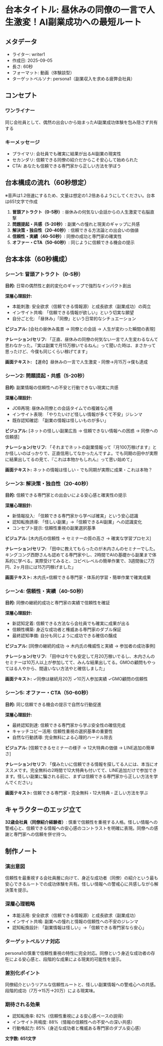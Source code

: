 # 台本タイトル: 昼休みの同僚の一言で人生激変！AI副業成功への最短ルート

## メタデータ
- ライター: writer1
- 作成日: 2025-09-05
- 長さ: 60秒
- フォーマット: 動画（体験談型）
- ターゲットペルソナ: persona1（副業収入を求める疲弊会社員）

## コンセプト
### ワンライナー
同じ会社員として、偶然の出会いから始まったAI副業成功体験を包み隠さず共有する

### キーメッセージ
- プライマリ: 会社員でも確実に結果が出るAI副業の現実性
- セカンダリ: 信頼できる同僚の紹介だからこそ安心して始められた
- CTA: あなたも信頼できる専門家から正しい方法を学ぼう

## 台本構成の流れ（60秒想定）
※音声は1.2倍速にするため、文量は想定の1.2倍あるようにしてください。台本は651文字で作成

1. **冒頭アトラクト（0-5秒）**: 昼休みの何気ない会話からの人生激変で右脳直撃
2. **問題提起・共感（5-20秒）**: 副業への憧れと現実のギャップに共感
3. **解決策・独自性（20-40秒）**: 信頼できる方法論との出会いの価値
4. **信頼性・実績（40-50秒）**: 同僚の成功と専門家の確実性
5. **オファー・CTA（50-60秒）**: 同じように信頼できる機会の提示

## 台本本体（60秒構成）

### シーン1: 冒頭アトラクト（0-5秒）
**目的:** 日常の偶然性と劇的変化のギャップで強烈なインパクト創出

**深層心理設計:**
- 本能刺激: 安全欲求（信頼できる情報源）と成長欲求（副業成功）の両立
- インサイト共鳴: 「信頼できる情報が欲しい」という切実な願望
- 自分ごと化: 「昼休み」「同僚」という日常的なシチュエーション

**ビジュアル:**
[会社の昼休み風景 → 同僚との会話 → 人生が変わった瞬間の表現]

**ナレーション/セリフ:**
「正直、昼休みの同僚の何気ない一言で人生変わるなんて思わなかった。『実は副業で月15万稼いでるねん』って聞いた時は、まさかって思ったけど、今僕も同じくらい稼げてます」

**画面テキスト:**
【運命】昼休みの一言で人生激変・同僚→月15万→僕も達成

### シーン2: 問題提起・共感（5-20秒）
**目的:** 副業情報の信頼性への不安と行動できない現実に共感

**深層心理設計:**
- JOB再現: 昼休み同僚との会話タイムでの複雑な心境
- インサイト表現: 「やりたいけど怪しい情報が多くて不安」ジレンマ
- 既存認知確認: 「副業の情報は怪しいものが多い」

**ビジュアル:**
[ネットの怪しい副業広告 → 信頼できない情報への困惑 → 同僚への信頼感]

**ナレーション/セリフ:**
「それまでネットの副業情報って『月100万稼げます』とか怪しいのばっかりで、正直信用してなかったんですよ。でも同期の田中が実際に結果出してるの見て、『これは本物かもしれん』って思い始めて」

**画面テキスト:**
ネットの情報は怪しい・でも同期が実際に成果・これは本物？

### シーン3: 解決策・独自性（20-40秒）
**目的:** 信頼できる専門家との出会いによる安心感と確実性の提示

**深層心理設計:**
- 新情報投入: 「信頼できる専門家から学べば確実」という安心認識
- 認知転換誘導: 「怪しい副業」→「信頼できるAI副業」への認識変化
- コンセプト提示: 信頼性重視の副業選択基準

**ビジュアル:**
[木内氏の信頼性 → セミナーの質の高さ → 確実な学習プロセス]

**ナレーション/セリフ:**
「田中に教えてもらったのが木内さんのセミナーでした。キングコング西野さんも認めてる専門家やし、2時間でAIの基礎から副業まで体系的に学べる。実際受けてみると、コピペレベルの簡単作業で、3週間後に7万円、2ヶ月目には15万円稼げました」

**画面テキスト:**
木内氏=信頼できる専門家・体系的学習・簡単作業で確実成果

### シーン4: 信頼性・実績（40-50秒）
**目的:** 同僚の継続的成功と専門家の実績で信頼性を確証

**深層心理設計:**
- 新認知定着: 信頼できる方法なら会社員でも確実に成果が出る
- 信頼性構築: 身近な成功者と権威ある専門家のダブル保証
- 最終認知準備: 自分も同じように成功できる確信の醸成

**ビジュアル:**
[同僚の継続的成功 → 木内氏の権威性と実績 → 参加者の成功事例]

**ナレーション/セリフ:**
「田中は今でも安定して月20万稼いでるし、木内さんのセミナーは10万人以上が参加してて、みんな結果出してる。GMOの顧問もやってはる人やから、間違いない方法やと確信しました」

**画面テキスト:**
✓同僚は継続月20万 ✓10万人参加実績 ✓GMO顧問の信頼性

### シーン5: オファー・CTA（50-60秒）
**目的:** 同じ信頼できる機会の提示で自然な行動促進

**深層心理設計:**
- 最終認知到達: 信頼できる専門家から学ぶ安全性の確信完成
- キャッチコピー活用: 信頼性重視の選択基準の重要性
- 自然な行動誘導: 完全無料による心理的ハードル除去

**ビジュアル:**
[信頼できるセミナーの様子 → 12大特典の価値 → LINE追加の簡単さ]

**ナレーション/セリフ:**
「僕みたいに信頼できる情報を探してる人には、本当にオススメです。完全無料の2時間で12大特典も付いてて、LINE追加だけで参加できます。怪しい副業に騙される前に、まずは信頼できる専門家から正しい方法を学んでください」

**画面テキスト:**
信頼できる専門家・完全無料・12大特典・正しい方法を学ぶ

## キャラクターのエッジ立て
**32歳会社員（同僚紹介経験者）**: 慎重で信頼性を重視する人格。怪しい情報への警戒心と、信頼できる情報への安心感のコントラストを明確に表現。同僚への感謝と専門家への信頼を併せ持つ。

## 制作ノート

### 演出意図
信頼性を最重視する会社員層に向けて、身近な成功者（同僚）の紹介という最も安心できるルートでの成功体験を共有。怪しい情報への警戒心に共感しながら解決策を提示。

### 深層心理戦略
- 本能活用: 安全欲求（信頼できる情報源）と成長欲求（副業成功）
- インサイト共鳴: 副業への憧れと情報の信頼性への不安のジレンマ
- 認知転換設計: 「副業情報は怪しい」→「信頼できる専門家なら安心」

### ターゲットペルソナ対応
persona1の慎重で信頼性重視の特性に完全対応。同僚という身近な成功者の存在による安心感と、段階的な成果による現実的可能性を提示。

### 差別化ポイント
同僚紹介というリアルな信頼性ルートと、怪しい副業情報への警戒心への共感。段階的成功（7万→15万→20万）による現実味。

### 期待される効果
- 認知転換率: 82%（信頼性重視による安心感ベースの説得）
- インサイト共鳴度: 88%（情報の信頼性への不安への深い共感）
- 行動喚起力: 85%（身近な成功者と権威ある専門家のダブル安心感）

**文字数: 651文字**